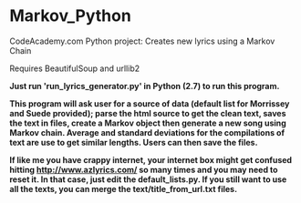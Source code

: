 # Markov_Python
CodeAcademy.com Python project: Creates new lyrics using a Markov Chain

 Requires BeautifulSoup and urllib2

<B> Just run 'run_lyrics_generator.py' in Python (2.7) to run this program.

This program will ask user for a source of data (default list for Morrissey and Suede provided); parse the html source to get the clean text, saves the text in files, create a Markov object then generate a new song using Markov chain. Average and standard deviations for the compilations of text are use to get similar lengths. Users can then save the files.

If like me you have crappy internet, your internet box might get confused hitting http://www.azlyrics.com/ so many times and you may need to reset it. In that case, just edit the default_lists.py. If you still want to use all the texts, you can merge the text/title_from_url.txt files.
